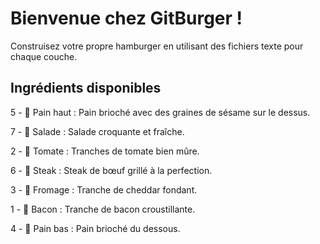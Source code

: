 #  **Bienvenue chez GitBurger !**
Construisez votre propre hamburger en utilisant des fichiers texte pour chaque couche.

## **Ingrédients disponibles**
5 - 🥯 Pain haut : Pain brioché avec des graines de sésame sur le dessus.

7 - 🥬 Salade : Salade croquante et fraîche.

2 - 🍅 Tomate : Tranches de tomate bien mûre.

6 - 🥩 Steak : Steak de bœuf grillé à la perfection.

3 - 🧀 Fromage : Tranche de cheddar fondant.

1 - 🥓 Bacon : Tranche de bacon croustillante.

4 - 🍞 Pain bas : Pain brioché du dessous.
